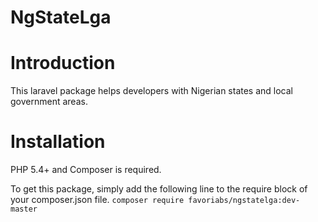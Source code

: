 # NgStateLga

# Introduction
This laravel package helps developers with Nigerian states and local government areas. 

# Installation
PHP 5.4+ and Composer is required.

To get this package, simply add the following line to the require block of your composer.json file.
```composer require favoriabs/ngstatelga:dev-master```
